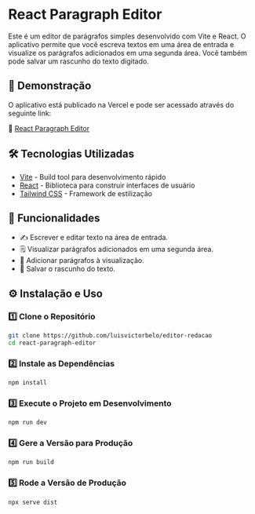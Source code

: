 # React Paragraph Editor

Este é um editor de parágrafos simples desenvolvido com Vite e React. O aplicativo permite que você escreva textos em uma área de entrada e visualize os parágrafos adicionados em uma segunda área. Você também pode salvar um rascunho do texto digitado.

## 🚀 Demonstração

O aplicativo está publicado na Vercel e pode ser acessado através do seguinte link:

🔗 [React Paragraph Editor](https://react-text-editor-zeta.vercel.app/)

## 🛠 Tecnologias Utilizadas

- [Vite](https://vitejs.dev/) - Build tool para desenvolvimento rápido
- [React](https://react.dev/) - Biblioteca para construir interfaces de usuário
- [Tailwind CSS](https://tailwindcss.com/) - Framework de estilização

## 📌 Funcionalidades

- ✍️ Escrever e editar texto na área de entrada.
- 🗒️ Visualizar parágrafos adicionados em uma segunda área.
- 📝 Adicionar parágrafos à visualização.
- 🌟 Salvar o rascunho do texto.

## ⚙️ Instalação e Uso

### 1️⃣ Clone o Repositório
```sh
git clone https://github.com/luisvictorbelo/editor-redacao
cd react-paragraph-editor
```

### 2️⃣ Instale as Dependências
```sh
npm install
```

### 3️⃣ Execute o Projeto em Desenvolvimento
```sh
npm run dev
```

### 4️⃣ Gere a Versão para Produção
```sh
npm run build
```

### 5️⃣ Rode a Versão de Produção
```sh
npx serve dist
```

